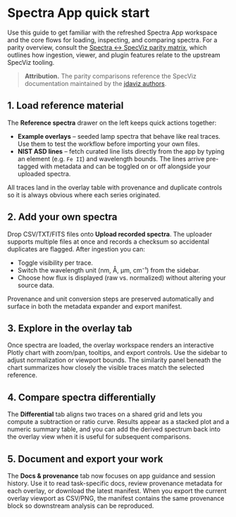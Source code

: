 # Spectra App quick start

Use this guide to get familiar with the refreshed Spectra App workspace and the
core flows for loading, inspecting, and comparing spectra. For a parity
overview, consult the [Spectra ↔ SpecViz parity matrix](../research/specviz_improvement_backlog.md#spectra--specviz-parity-matrix),
which outlines how ingestion, viewer, and plugin features relate to the
upstream SpecViz tooling.

> **Attribution.** The parity comparisons reference the SpecViz documentation
> maintained by the [jdaviz authors](https://github.com/spacetelescope/jdaviz).

## 1. Load reference material

The **Reference spectra** drawer on the left keeps quick actions together:

- **Example overlays** – seeded lamp spectra that behave like real traces. Use
  them to test the workflow before importing your own files.
- **NIST ASD lines** – fetch curated line lists directly from the app by typing
  an element (e.g. `Fe II`) and wavelength bounds. The lines arrive pre-tagged
  with metadata and can be toggled on or off alongside your uploaded spectra.

All traces land in the overlay table with provenance and duplicate controls so
it is always obvious where each series originated.

## 2. Add your own spectra

Drop CSV/TXT/FITS files onto **Upload recorded spectra**. The uploader supports
multiple files at once and records a checksum so accidental duplicates are
flagged. After ingestion you can:

- Toggle visibility per trace.
- Switch the wavelength unit (nm, Å, µm, cm⁻¹) from the sidebar.
- Choose how flux is displayed (raw vs. normalized) without altering your
  source data.

Provenance and unit conversion steps are preserved automatically and surface in
both the metadata expander and export manifest.

## 3. Explore in the overlay tab

Once spectra are loaded, the overlay workspace renders an interactive Plotly
chart with zoom/pan, tooltips, and export controls. Use the sidebar to adjust
normalization or viewport bounds. The similarity panel beneath the chart
summarizes how closely the visible traces match the selected reference.

## 4. Compare spectra differentially

The **Differential** tab aligns two traces on a shared grid and lets you compute
a subtraction or ratio curve. Results appear as a stacked plot and a numeric
summary table, and you can add the derived spectrum back into the overlay view
when it is useful for subsequent comparisons.

## 5. Document and export your work

The **Docs & provenance** tab now focuses on app guidance and session history.
Use it to read task-specific docs, review provenance metadata for each overlay,
or download the latest manifest. When you export the current overlay viewport
as CSV/PNG, the manifest contains the same provenance block so downstream
analysis can be reproduced.
